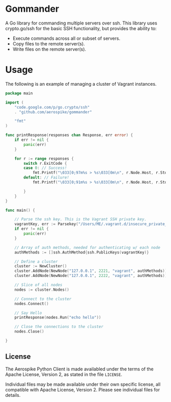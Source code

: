 # Gommander

A Go library for commanding multiple servers over ssh. This library uses crypto.go/ssh for the basic SSH functionality, but provides the ability to:

- Execute commands across all or subset of servers.
- Copy files to the remote server(s).
- Write files on the remote server(s).

# Usage

The following is an example of managing a cluster of Vagrant instances.

```go
package main

import (
	"code.google.com/p/go.crypto/ssh"
	. "github.com/aerospike/gommander"

	"fmt"
)

func printResponse(responses chan Response, err error) {
	if err != nil {
		panic(err)
	}

	for r := range responses {
		switch r.ExitCode {
		case 0: // Success!
			fmt.Printf("\033[0;97m%s > %s\033[0m\n", r.Node.Host, r.Stdout.String())
		default: // Failure!
			fmt.Printf("\033[0;91m%s > %s\033[0m\n", r.Node.Host, r.Stderr.String())

		}
	}
}

func main() {

	// Parse the ssh key. This is the Vagrant SSH private key.
	vagrantKey, err := Parsekey("/Users/ME/.vagrant.d/insecure_private_key")
	if err != nil {
		panic(err)
	}

	// Array of auth methods, needed for authenticating w/ each node
	authMethods := []ssh.AuthMethod{ssh.PublicKeys(vagrantKey)}

	// Define a cluster
	cluster := NewCluster()
	cluster.AddNode(NewNode("127.0.0.1", 2221, "vagrant", authMethods))
	cluster.AddNode(NewNode("127.0.0.1", 2222, "vagrant", authMethods))

	// Slice of all nodes
	nodes := cluster.Nodes()

	// Connect to the cluster
	nodes.Connect()

	// Say Hello
	printResponse(nodes.Run("echo hello"))

	// Close the connections to the cluster
	nodes.Close()

}
```

## License

The Aerospike Python Client is made availabled under the terms of the
Apache License, Version 2, as stated in the file ``LICENSE``.

Individual files may be made available under their own specific license,
all compatible with Apache License, Version 2. Please see individual
files for details.